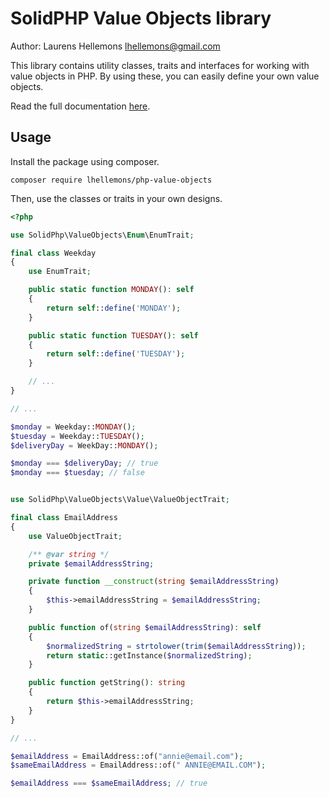 SolidPHP Value Objects library
==============================

Author: Laurens Hellemons <lhellemons@gmail.com>

This library contains utility classes, traits and interfaces for working with value objects in PHP.
By using these, you can easily define your own value objects.

Read the full documentation [here](docs/index.md).

Usage
-----

Install the package using composer.

```
composer require lhellemons/php-value-objects
```

Then, use the classes or traits in your own designs.

```php
<?php

use SolidPhp\ValueObjects\Enum\EnumTrait;

final class Weekday
{
    use EnumTrait;

    public static function MONDAY(): self
    {
        return self::define('MONDAY');
    }

    public static function TUESDAY(): self
    {
        return self::define('TUESDAY');
    }

    // ...
}

// ...

$monday = Weekday::MONDAY();
$tuesday = Weekday::TUESDAY();
$deliveryDay = WeekDay::MONDAY();

$monday === $deliveryDay; // true
$monday === $tuesday; // false
```

```php

use SolidPhp\ValueObjects\Value\ValueObjectTrait;

final class EmailAddress
{
    use ValueObjectTrait;

    /** @var string */
    private $emailAddressString;

    private function __construct(string $emailAddressString)
    {
        $this->emailAddressString = $emailAddressString;
    }

    public function of(string $emailAddressString): self
    {
        $normalizedString = strtolower(trim($emailAddressString));
        return static::getInstance($normalizedString);
    }

    public function getString(): string
    {
        return $this->emailAddressString;
    }
}

// ...

$emailAddress = EmailAddress::of("annie@email.com");
$sameEmailAddress = EmailAddress::of(" ANNIE@EMAIL.COM");

$emailAddress === $sameEmailAddress; // true
```
